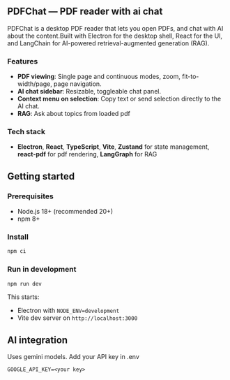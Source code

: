 ## PDFChat — PDF reader with ai chat
PDFChat is a desktop PDF reader that lets you open PDFs, and chat with AI about the content.Built with Electron for the desktop shell, React for the UI, and LangChain for AI-powered retrieval-augmented generation (RAG).

### Features
- **PDF viewing**: Single page and continuous modes, zoom, fit-to-width/page, page navigation.
- **AI chat sidebar**: Resizable, toggleable chat panel.
- **Context menu on selection**: Copy text or send selection directly to the AI chat.
- **RAG**: Ask about topics from loaded pdf

### Tech stack
- **Electron**, **React**, **TypeScript**, **Vite**, **Zustand** for state management, **react-pdf** for pdf rendering, **LangGraph** for RAG

## Getting started

### Prerequisites
- Node.js 18+ (recommended 20+)
- npm 8+

### Install
```bash
npm ci
```

### Run in development
```bash
npm run dev
```
This starts:
- Electron with `NODE_ENV=development`
- Vite dev server on `http://localhost:3000`


## AI integration
Uses gemini models.  Add your API key in .env
```
GOOGLE_API_KEY=<your key>
```













